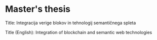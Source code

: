 # Master's thesis 
Title: Integracija verige blokov in tehnologij semantičnega spleta

Title (English): Integration of blockchain and semantic web technologies

